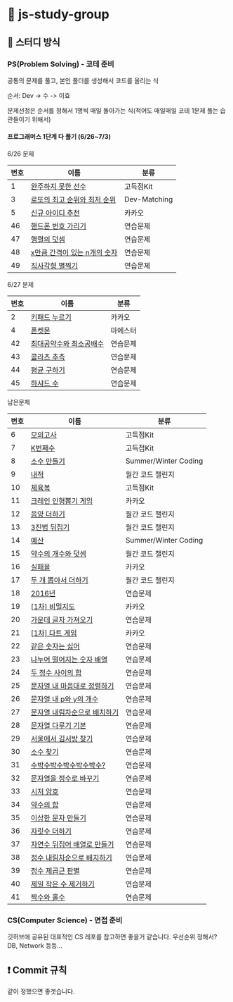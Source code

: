# 🚀 js-study-group

## 📝 스터디 방식

### PS(Problem Solving) - 코테 준비
공통의 문제를 풀고, 본인 폴더를 생성해서 코드를 올리는 식 

순서: Dev -> 수 -> 이효 

문제선정은 순서를 정해서 1명씩 매일 돌아가는 식(적어도 매일매일 코테 1문제 풀는 습관들이기 위해서) 


#### 프로그래머스 1단계 다 풀기 (6/26~7/3)



6/26 문제

| 번호 | 이름                                                         | 분류         |
| ---- | ------------------------------------------------------------ | ------------ |
| 1    | [완주하지 못한 선수](https://programmers.co.kr/learn/courses/30/lessons/42576) | 고득점Kit    |
| 3    | [로또의 최고 순위와 최저   순위](https://programmers.co.kr/learn/courses/30/lessons/77484) | Dev-Matching |
| 5    | [신규 아이디 추천](https://programmers.co.kr/learn/courses/30/lessons/72410) | 카카오       |
| 46   | [핸드폰 번호 가리기](https://programmers.co.kr/learn/courses/30/lessons/12948) | 연습문제     |
| 47   | [행렬의 덧셈](https://programmers.co.kr/learn/courses/30/lessons/12950) | 연습문제     |
| 48   | [x만큼 간격이 있는   n개의 숫자](https://programmers.co.kr/learn/courses/30/lessons/12954) | 연습문제     |
| 49   | [직사각형 별찍기](https://programmers.co.kr/learn/courses/30/lessons/12969) | 연습문제     |


6/27 문제

| 번호 | 이름                                                         | 분류                 |
| ---- | ------------------------------------------------------------ | --------------------       |
| 2    | [키패드 누르기](https://programmers.co.kr/learn/courses/30/lessons/67256) | 카카오             |
| 4    | [폰켓몬](https://programmers.co.kr/learn/courses/30/lessons/1845) | 마에스터                  |
| 42   | [최대공약수와 최소공배수](https://programmers.co.kr/learn/courses/30/lessons/12940) | 연습문제    |
| 43   | [콜라츠 추측](https://programmers.co.kr/learn/courses/30/lessons/12943) | 연습문제             |
| 44   | [평균 구하기](https://programmers.co.kr/learn/courses/30/lessons/12944) | 연습문제             |
| 45   | [하샤드 수](https://programmers.co.kr/learn/courses/30/lessons/12947) | 연습문제              |

남은문제

| 번호 | 이름                                                         | 분류                 |
| ---- | ------------------------------------------------------------ | -------------------- |
| 6    | [모의고사](https://programmers.co.kr/learn/courses/30/lessons/42840) | 고득점Kit            |
| 7    | [K번째수](https://programmers.co.kr/learn/courses/30/lessons/42748) | 고득점Kit            |
| 8    | [소수 만들기](https://programmers.co.kr/learn/courses/30/lessons/12977) | Summer/Winter Coding |
| 9    | [내적](https://programmers.co.kr/learn/courses/30/lessons/70128) | 월간 코드 챌린지     |
| 10   | [체육복](https://programmers.co.kr/learn/courses/30/lessons/42862) | 고득점Kit            |
| 11   | [크레인 인형뽑기 게임](https://programmers.co.kr/learn/courses/30/lessons/64061) | 카카오      |
| 12   | [음양 더하기](https://programmers.co.kr/learn/courses/30/lessons/76501) | 월간 코드 챌린지     |
| 13   | [3진법 뒤집기](https://programmers.co.kr/learn/courses/30/lessons/68935) | 월간 코드 챌린지     |
| 14   | [예산](https://programmers.co.kr/learn/courses/30/lessons/12982) | Summer/Winter Coding |
| 15   | [약수의 개수와 덧셈](https://programmers.co.kr/learn/courses/30/lessons/77884) | 월간 코드 챌린지     |
| 16   | [실패율](https://programmers.co.kr/learn/courses/30/lessons/42889) | 카카오               |
| 17   | [두 개 뽑아서 더하기](https://programmers.co.kr/learn/courses/30/lessons/68644) | 월간 코드 챌린지     |
| 18   | [2016년](https://programmers.co.kr/learn/courses/30/lessons/12901) | 연습문제             |
| 19   | [[1차\]   비밀지도](https://programmers.co.kr/learn/courses/30/lessons/17681) | 카카오               |
| 20   | [가운데 글자 가져오기](https://programmers.co.kr/learn/courses/30/lessons/12903) | 연습문제             |
| 21   | [[1차\] 다트 게임](https://programmers.co.kr/learn/courses/30/lessons/17682) | 카카오               |
| 22   | [같은 숫자는 싫어](https://programmers.co.kr/learn/courses/30/lessons/12906) | 연습문제             |
| 23   | [나누어 떨어지는 숫자   배열](https://programmers.co.kr/learn/courses/30/lessons/12910) | 연습문제             |
| 24   | [두 정수 사이의 합](https://programmers.co.kr/learn/courses/30/lessons/12912) | 연습문제             |
| 25   | [문자열 내 마음대로   정렬하기](https://programmers.co.kr/learn/courses/30/lessons/12915) | 연습문제             |
| 26   | [문자열 내 p와 y의   개수](https://programmers.co.kr/learn/courses/30/lessons/12916) | 연습문제             |
| 27   | [문자열 내림차순으로   배치하기](https://programmers.co.kr/learn/courses/30/lessons/12917) | 연습문제             |
| 28   | [문자열 다루기 기본](https://programmers.co.kr/learn/courses/30/lessons/12918) | 연습문제             |
| 29   | [서울에서 김서방 찾기](https://programmers.co.kr/learn/courses/30/lessons/12919) | 연습문제             |
| 30   | [소수 찾기](https://programmers.co.kr/learn/courses/30/lessons/12921) | 연습문제             |
| 31   | [수박수박수박수박수박수?](https://programmers.co.kr/learn/courses/30/lessons/12922) | 연습문제             |
| 32   | [문자열을 정수로 바꾸기](https://programmers.co.kr/learn/courses/30/lessons/12925) | 연습문제             |
| 33   | [시저 암호](https://programmers.co.kr/learn/courses/30/lessons/12926) | 연습문제             |
| 34   | [약수의 합](https://programmers.co.kr/learn/courses/30/lessons/12928) | 연습문제             |
| 35   | [이상한 문자 만들기](https://programmers.co.kr/learn/courses/30/lessons/12930) | 연습문제             |
| 36   | [자릿수 더하기](https://programmers.co.kr/learn/courses/30/lessons/12931) | 연습문제             |
| 37   | [자연수 뒤집어 배열로   만들기](https://programmers.co.kr/learn/courses/30/lessons/12932) | 연습문제             |
| 38   | [정수 내림차순으로   배치하기](https://programmers.co.kr/learn/courses/30/lessons/12933) | 연습문제             |
| 39   | [정수 제곱근 판별](https://programmers.co.kr/learn/courses/30/lessons/12934) | 연습문제             |
| 40   | [제일 작은 수 제거하기](https://programmers.co.kr/learn/courses/30/lessons/12935) | 연습문제             |
| 41   | [짝수와 홀수](https://programmers.co.kr/learn/courses/30/lessons/12937) | 연습문제             |





### CS(Computer Science) - 면접 준비
깃허브에 공유된 대표적인 CS 레포를 참고하면 좋을거 같습니다. 우선순위 정해서? DB, Network 등등...


 
## ❗ Commit 규칙
같이 정했으면 좋겟습니다. 
